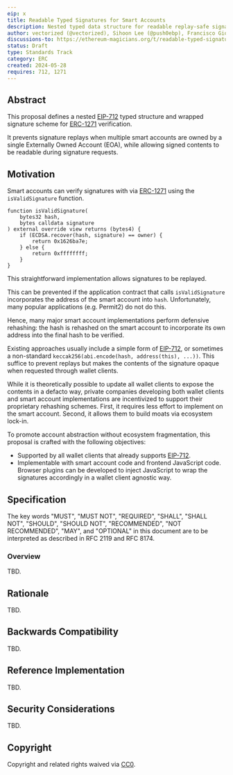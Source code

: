 ```yaml
---
eip: x
title: Readable Typed Signatures for Smart Accounts
description: Nested typed data structure for readable replay-safe signatures
author: vectorized (@vectorized), Sihoon Lee (@push0ebp), Francisco Giordano (@frangio), Juno Im (@junomonster), howydev (@howydev), 0xcuriousapple (0xcuriousapple)
discussions-to: https://ethereum-magicians.org/t/readable-typed-signatures-for-smart-accounts
status: Draft
type: Standards Track
category: ERC
created: 2024-05-28
requires: 712, 1271
---
```


## Abstract

This proposal defines a nested [EIP-712](./eip-712.md) typed structure and wrapped signature scheme for [ERC-1271](./erc-1271.md) verification. 

It prevents signature replays when multiple smart accounts are owned by a single Externally Owned Account (EOA), while allowing signed contents to be readable during signature requests.

## Motivation

Smart accounts can verify signatures with via [ERC-1271](./erc-1271.md) using the `isValidSignature` function.

```solidity
function isValidSignature(
    bytes32 hash,
    bytes calldata signature
) external override view returns (bytes4) {
    if (ECDSA.recover(hash, signature) == owner) {
        return 0x1626ba7e;
    } else {
        return 0xffffffff;
    }
}
```

This straightforward implementation allows signatures to be replayed.

This can be prevented if the application contract that calls `isValidSignature` incorporates the address of the smart account into `hash`. Unfortunately, many popular applications (e.g. Permit2) do not do this.

Hence, many major smart account implementations perform defensive rehashing: the hash is rehashed on the smart account to incorporate its own address into the final hash to be verified. 

Existing approaches usually include a simple form of [EIP-712](./eip-712.md), or sometimes a non-standard `keccak256(abi.encode(hash, address(this), ...))`. This suffice to prevent replays but makes the contents of the signature opaque when requested through wallet clients.

While it is theoretically possible to update all wallet clients to expose the contents in a defacto way, private companies developing both wallet clients and smart account implementations are incentivized to support their proprietary rehashing schemes. First, it requires less effort to implement on the smart account. Second, it allows them to build moats via ecosystem lock-in.

To promote account abstraction without ecosystem fragmentation, this proposal is crafted with the following objectives:

- Supported by all wallet clients that already supports [EIP-712](./eip-712.md).
- Implementable with smart account code and frontend JavaScript code. Browser plugins can be developed to inject JavaScript to wrap the signatures accordingly in a wallet client agnostic way.

## Specification

The key words "MUST", "MUST NOT", "REQUIRED", "SHALL", "SHALL NOT", "SHOULD", "SHOULD NOT", "RECOMMENDED", "NOT RECOMMENDED", "MAY", and "OPTIONAL" in this document are to be interpreted as described in RFC 2119 and RFC 8174.

### Overview

TBD.

## Rationale

TBD.

## Backwards Compatibility

TBD.

## Reference Implementation

TBD.

## Security Considerations

TBD.

## Copyright

Copyright and related rights waived via [CC0](../LICENSE.md).

